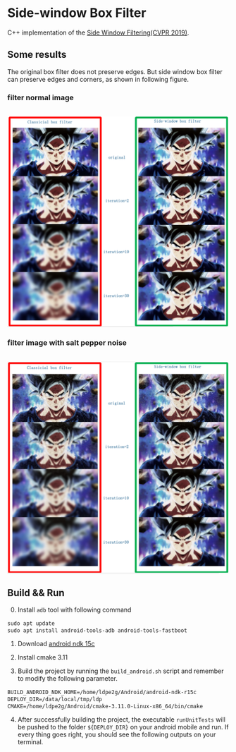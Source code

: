# Side-window Box Filter

C++ implementation of the [Side Window Filtering(CVPR 2019)](https://github.com/YuanhaoGong/SideWindowFilter).

## Some results
The original box filter does not preserve edges. But side window box filter can preserve edges and corners, as shown in following figure. 

### filter normal image
<div align='center'>
  <img src='results/org_compare.png'>
</div>

### filter image with salt pepper noise
<div align='center'>
  <img src='results/pepper_compare.png'>
</div>

## Build && Run
0. Install `adb` tool with following command

```
sudo apt update
sudo apt install android-tools-adb android-tools-fastboot
```

1. Download [android ndk 15c](https://developer.android.com/ndk/downloads/older_releases.html)

2. Install cmake 3.11

3. Build the project by running the `build_android.sh` script and remember to modify the following parameter.

```
BUILD_ANDROID_NDK_HOME=/home/ldpe2g/Android/android-ndk-r15c
DEPLOY_DIR=/data/local/tmp/ldp
CMAKE=/home/ldpe2g/Android/cmake-3.11.0-Linux-x86_64/bin/cmake
```

4. After successfully building the project, the executable `runUnitTests` will be pushed to the folder `${DEPLOY_DIR}` on your android mobile and run. If every thing goes right, you should see the following outputs on your terminal.


```


```
